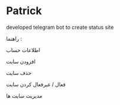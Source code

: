 # Patrick
developed telegram bot to create status site

راهنما :

اطلاعات حساب

افزودن سایت

حذف سایت

فعال / غیرفعال کردن سایت

مدیریت سایت ها



